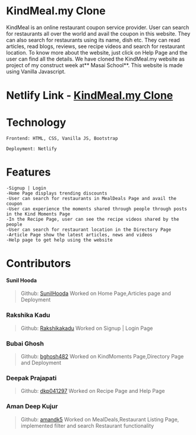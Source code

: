 # KindMeal.my Clone

<p> KindMeal is an online restaurant coupon service provider. User can search for restaurants all over the world and avail the coupon in this website. They can also search for restaurants using its name, dish etc. They can read articles, read blogs, reviews, see recipe videos and search for restaurant location. To know more about the website, just click on Help Page and the user can find all the details. We have cloned the KindMeal.my website as project of my construct week at** Masai School**. This website is made using Vanilla Javascript.</p>

# Netlify Link - <a href="https://kindmeal-unit-2-project.netlify.app/">KindMeal.my Clone</a>

# Technology

    Frontend: HTML, CSS, Vanilla JS, Bootstrap
    
    Deployment: Netlify
                

# Features

    -Signup | Login 
    -Home Page displays trending discounts
    -User can search for restaurants in MealDeals Page and avail the coupon 
    -User can experience the moments shared through people through posts in the Kind Moments Page
    -In the Recipe Page, user can see the recipe videos shared by the people
    -User can search for restaurant location in the Directory Page
    -Article Page show the latest articles, news and videos
    -Help page to get help using the website
    
# Contributors

#### Sunil Hooda
> Github: [SunilHooda](https://github.com/SunilHooda)
Worked on Home Page,Articles page and Deployment

### Rakshika Kadu
> Github: [Rakshikakadu](https://github.com/Rakshikakadu)
Worked on Signup | Login Page 

### Bubai Ghosh
> Github: [bghosh482](https://github.com/bghosh482)
Worked on KindMoments Page,Directory Page and Deployment

### Deepak Prajapati
> Github: [dkp041297](https://github.com/dkp041297)
Worked on Recipe Page and Help Page

### Aman Deep Kujur
> Github: [amandk5](https://github.com/amandk5)
Worked on MealDeals,Restaurant Listing Page, implemented filter and search Restaurant functionality
